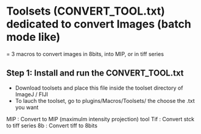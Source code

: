 # Toolsets (CONVERT_TOOL.txt) dedicated to convert Images (batch mode like)

= 3 macros to convert images in 8bits, into MIP, or in tiff series

## Step 1: Install and run the CONVERT_TOOL.txt

* Download toolsets and place this file inside the toolset directory of ImageJ / FIJI
* To lauch the toolset, go to plugins/Macros/Toolsets/ the choose the .txt you want

MIP	: Convert to MIP (maximulm intensity projection) tool
Tif	: Convert stck to tiff series
8b	: Convert tiff to 8bits